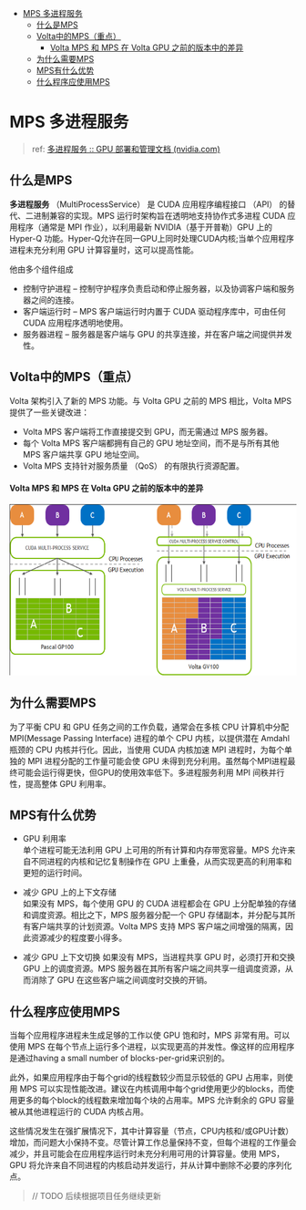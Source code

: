 - [MPS 多进程服务](#mps-多进程服务)
  - [什么是MPS](#什么是mps)
  - [Volta中的MPS（重点）](#volta中的mps重点)
      - [Volta MPS 和 MPS 在 Volta GPU 之前的版本中的差异](#volta-mps-和-mps-在-volta-gpu-之前的版本中的差异)
  - [为什么需要MPS](#为什么需要mps)
  - [MPS有什么优势](#mps有什么优势)
  - [什么程序应使用MPS](#什么程序应使用mps)

# MPS 多进程服务

> ref: [多进程服务 :: GPU 部署和管理文档 (nvidia.com)](https://docs.nvidia.com/deploy/mps/index.html)

## 什么是MPS

**多进程服务** （MultiProcessService） 是 CUDA 应用程序编程接口 （API） 的替代、二进制兼容的实现。MPS 运行时架构旨在透明地支持协作式多进程 CUDA 应用程序（通常是 MPI 作业），以利用最新 NVIDIA（基于开普勒）GPU 上的 Hyper-Q 功能。Hyper-Q允许在同一GPU上同时处理CUDA内核;当单个应用程序进程未充分利用 GPU 计算容量时，这可以提高性能。

他由多个组件组成

- 控制守护进程 – 控制守护程序负责启动和停止服务器，以及协调客户端和服务器之间的连接。
- 客户端运行时 – MPS 客户端运行时内置于 CUDA 驱动程序库中，可由任何 CUDA 应用程序透明地使用。
- 服务器进程 – 服务器是客户端与 GPU 的共享连接，并在客户端之间提供并发性。

## Volta中的MPS（重点）

Volta 架构引入了新的 MPS 功能。与 Volta GPU 之前的 MPS 相比，Volta MPS 提供了一些关键改进：

- Volta MPS 客户端将工作直接提交到 GPU，而无需通过 MPS 服务器。
- 每个 Volta MPS 客户端都拥有自己的 GPU 地址空间，而不是与所有其他 MPS 客户端共享 GPU 地址空间。
- Volta MPS 支持针对服务质量 （QoS） 的有限执行资源配置。

#### Volta MPS 和 MPS 在 Volta GPU 之前的版本中的差异

<img src="https://raw.githubusercontent.com/Yuefeng95/Images/main/img/202201301416445.png" height="300px" />

## 为什么需要MPS

为了平衡 CPU 和 GPU 任务之间的工作负载，通常会在多核 CPU 计算机中分配 MPI(Message Passing Interface) 进程的单个 CPU 内核，以提供潜在 Amdahl 瓶颈的 CPU 内核并行化。因此，当使用 CUDA 内核加速 MPI 进程时，为每个单独的 MPI 进程分配的工作量可能会使 GPU 未得到充分利用。虽然每个MPI进程最终可能会运行得更快，但GPU的使用效率低下。多进程服务利用 MPI 间秩并行性，提高整体 GPU 利用率。

## MPS有什么优势

- GPU 利用率    
  单个进程可能无法利用 GPU 上可用的所有计算和内存带宽容量。MPS 允许来自不同进程的内核和记忆复制操作在 GPU 上重叠，从而实现更高的利用率和更短的运行时间。

- 减少 GPU 上的上下文存储    
  如果没有 MPS，每个使用 GPU 的 CUDA 进程都会在 GPU 上分配单独的存储和调度资源。相比之下，MPS 服务器分配一个 GPU 存储副本，并分配与其所有客户端共享的计划资源。Volta MPS 支持 MPS 客户端之间增强的隔离，因此资源减少的程度要小得多。

- 减少 GPU 上下文切换
  如果没有 MPS，当进程共享 GPU 时，必须打开和交换 GPU 上的调度资源。MPS 服务器在其所有客户端之间共享一组调度资源，从而消除了 GPU 在这些客户端之间调度时交换的开销。

## 什么程序应使用MPS

当每个应用程序进程未生成足够的工作以使 GPU 饱和时，MPS 非常有用。可以使用 MPS 在每个节点上运行多个进程，以实现更高的并发性。像这样的应用程序是通过having a small number of blocks-per-grid来识别的。

此外，如果应用程序由于每个grid的线程数较少而显示较低的 GPU 占用率，则使用 MPS 可以实现性能改进。建议在内核调用中每个grid使用更少的blocks，而使用更多的每个block的线程数来增加每个块的占用率。MPS 允许剩余的 GPU 容量被从其他进程运行的 CUDA 内核占用。

这些情况发生在强扩展情况下，其中计算容量（节点，CPU内核和/或GPU计数）增加，而问题大小保持不变。尽管计算工作总量保持不变，但每个进程的工作量会减少，并且可能会在应用程序运行时未充分利用可用的计算容量。使用 MPS，GPU 将允许来自不同进程的内核启动并发运行，并从计算中删除不必要的序列化点。

> // TODO  后续根据项目任务继续更新